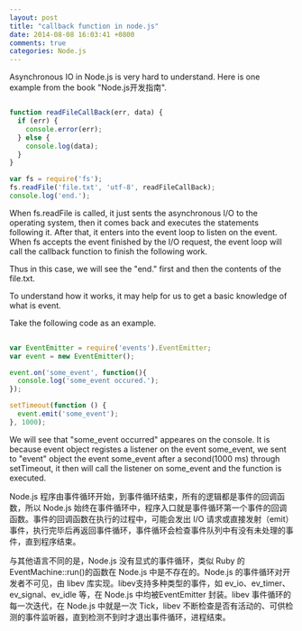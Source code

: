 ```yaml
---
layout: post
title: "callback function in node.js"
date: 2014-08-08 16:03:41 +0800
comments: true
categories: Node.js
---
```

Asynchronous IO in Node.js is very hard to understand. Here is one example from the book "Node.js开发指南".  

```js 

function readFileCallBack(err, data) {
  if (err) {
    console.error(err);
  } else {
    console.log(data);
  }
}

var fs = require('fs');
fs.readFile('file.txt', 'utf-8', readFileCallBack);
console.log('end.');  

```  

When fs.readFile is called, it just sents the asynchronous I/O to the operating system, then it comes back and executes the statements following it. After that, it enters into the event loop to listen on the event. When fs accepts the event finished by the I/O request, the event loop will call the callback function to finish the following work.  

Thus in this case, we will see the "end." first and then the contents of the file.txt.   

To understand how it works, it may help for us to get a basic knowledge of what is event. 

Take the following code as an example.    


```js  
     
var EventEmitter = require('events').EventEmitter;
var event = new EventEmitter();

event.on('some_event', function(){
  console.log('some_event occured.');
});

setTimeout(function () {
  event.emit('some_event');
}, 1000);
```  

We will see that "some_event occurred" appeares on the console. It is because event object registes a listener on the event some_event, we sent to "event" object the event some_event after a second(1000 ms) through setTimeout, it then will call the listener on some_event and the function is executed.   

Node.js 程序由事件循环开始，到事件循环结束，所有的逻辑都是事件的回调函数，所以 Node.js 始终在事件循环中，程序入口就是事件循环第一个事件的回调函数。事件的回调函数在执行的过程中，可能会发出 I/O 请求或直接发射（emit）事件，执行完毕后再返回事件循环，事件循环会检查事件队列中有没有未处理的事件，直到程序结束。

与其他语言不同的是，Node.js 没有显式的事件循环，类似 Ruby 的 EventMachine::run()的函数在 Node.js 中是不存在的。Node.js 的事件循环对开发者不可见，由 libev 库实现。libev支持多种类型的事件，如 ev_io、ev_timer、ev_signal、ev_idle 等，在 Node.js 中均被EventEmitter 封装。libev 事件循环的每一次迭代，在 Node.js 中就是一次 Tick，libev 不断检查是否有活动的、可供检测的事件监听器，直到检测不到时才退出事件循环，进程结束。







































